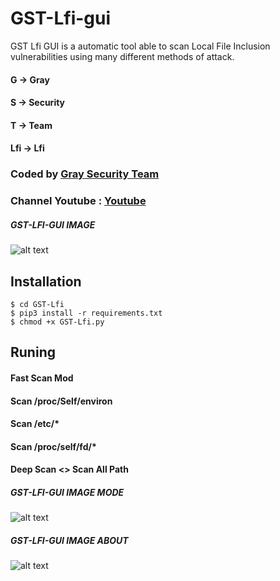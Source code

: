 # GST-Lfi-gui

GST Lfi GUI is a  automatic tool able to scan  Local File Inclusion vulnerabilities using many different methods of attack.
#### G -> Gray
#### S -> Security
#### T -> Team
#### Lfi -> Lfi
### Coded by [Gray Security Team](https://T.me/S3CURITY_GRAY)
### Channel Youtube : [Youtube](https://www.youtube.com/channel/UC_HF1ArLLeLlj7tTUJfbH-Q/vid)

##### GST-LFI-GUI IMAGE
![alt text](http://s14.picofile.com/file/8407769676/_.png "GST-LFI-GUI")






## Installation
``` 
$ cd GST-Lfi 
$ pip3 install -r requirements.txt
$ chmod +x GST-Lfi.py 

```
## Runing
#### Fast Scan Mod
#### Scan /proc/Self/environ
#### Scan /etc/*
#### Scan /proc/self/fd/*
#### Deep Scan <> Scan All Path

##### GST-LFI-GUI IMAGE MODE
![alt text](http://s14.picofile.com/file/8407769818/2.png "GST-LFI-GUI")



##### GST-LFI-GUI IMAGE ABOUT
![alt text](http://s15.picofile.com/file/8407770092/3.png "GST-LFI-GUI")

